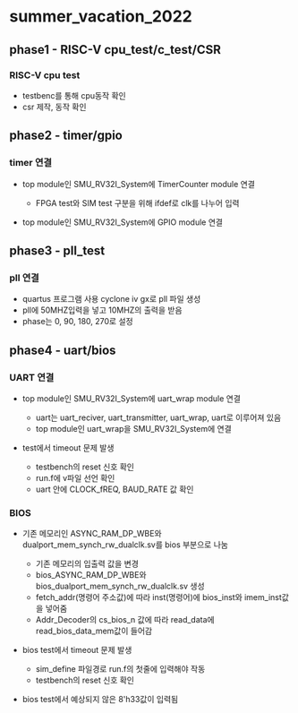# summer_vacation_2022

## phase1 - RISC-V  cpu_test/c_test/CSR
 ### RISC-V cpu test
  * testbenc를 통해 cpu동작 확인
  * csr 제작, 동작 확인

## phase2 - timer/gpio
 ### timer 연결
  * top module인 SMU_RV32I_System에 TimerCounter module 연결
     * FPGA test와 SIM test 구분을 위해 ifdef로 clk를 나누어 입력
     
  * top module인 SMU_RV32I_System에 GPIO module 연결

## phase3 - pll_test
 ### pll 연결
  * quartus 프로그램 사용 cyclone iv gx로 pll 파일 생성
  * pll에 50MHZ입력을 넣고 10MHZ의 출력을 받음
  * phase는 0, 90, 180, 270로 설정   

## phase4 - uart/bios
 ### UART 연결
  * top module인 SMU_RV32I_System에 uart_wrap module 연결
     * uart는 uart_reciver, uart_transmitter, uart_wrap, uart로 이루어져 있음
     * top module인 uart_wrap을 SMU_RV32I_System에 연결
     
  * test에서 timeout 문제 발생
     * testbench의 reset 신호 확인
     * run.f에 v파일 선언 확인
     * uart 안에 CLOCK_fREQ, BAUD_RATE 값 확인
     
 ### BIOS 
  * 기존 메모리인 ASYNC_RAM_DP_WBE와 dualport_mem_synch_rw_dualclk.sv를 bios 부분으로 나눔
     * 기존 메모리의 입출력 값을 변경 
     * bios_ASYNC_RAM_DP_WBE와 bios_dualport_mem_synch_rw_dualclk.sv 생성
     * fetch_addr(명령어 주소값)에 따라 inst(명령어)에 bios_inst와 imem_inst값을 넣어줌
     * Addr_Decoder의 cs_bios_n 값에 따라 read_data에 read_bios_data_mem값이 들어감
     
  * bios test에서 timeout 문제 발생
     * sim_define 파일경로 run.f의 첫줄에 입력해야 작동
     * testbench의 reset 신호 확인
  * bios test에서 예상되지 않은 8'h33값이 입력됨
